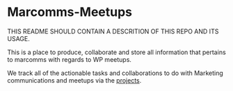 # Marcomms-Meetups
THIS README SHOULD CONTAIN A DESCRITION OF THIS REPO AND ITS USAGE. 

This is a place to produce, collaborate and store all information that pertains to marcomms with regards to WP meetups. 

We track all of the actionable tasks and collaborations to do with Marketing communications and meetups via the [projects](https://github.com/wpmarketingteam/Marcomms-Meetups/projects).
